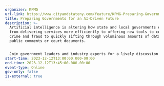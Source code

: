 ```yaml
---
organizer: KPMG
url-link: https://www.cityandstateny.com/feature/KPMG-Preparing-Governments-for-AI-Driven-Future/?oref=ge-events-upcoming
title: Preparing Governments for an AI-Driven Future
description: >-
  Artificial intelligence is altering how state and local governments operate,
  from delivering services more efficiently to offering new tools to combat
  crime and fraud to quickly sifting through voluminous amounts of data, such as
  public comments or court documents. 


  Join government leaders and industry experts for a lively discussion about the innovations already underway, key challenges and opportunities to modernize government experiences for employees and citizens.
start-time: 2023-12-12T13:00:00.000-00:00
end-time: 2023-12-12T13:45:00.000-00:00
event-type: Online
gov-only: false
is-external: true
---
```

